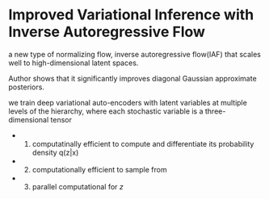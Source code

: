 # Improved Variational Inference with Inverse Autoregressive Flow

a new type of normalizing flow, inverse autoregressive flow(IAF) that scales well to high-dimensional latent spaces.

Author shows that it significantly improves diagonal Gaussian approximate posteriors. 

we train deep variational auto-encoders with latent variables at multiple levels of the hierarchy, where each stochastic variable is a three-dimensional tensor


+ 1. computatinally efficient to compute and differentiate its probability density q(z|x)  
+ 2. computationally efficient to sample from  
+ 3. parallel computational for *z*

